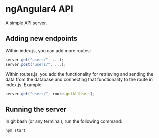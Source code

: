 # ngAngular4 API

A simple API server.

## Adding new endpoints

 Within index.js, you can add more routes:

```javascript
server.get("users/", ...);
server.post("users/", ...);
```

 Within routes.js, you add the functionality for retrieving and sending the data from the database and connecting that functionality to the route in index.js.  Example:

```javascript
server.get("users/", route.getAllUsers);
```

## Running the server

In git bash (or any terminal), run the following command:

```console
npm start
```
